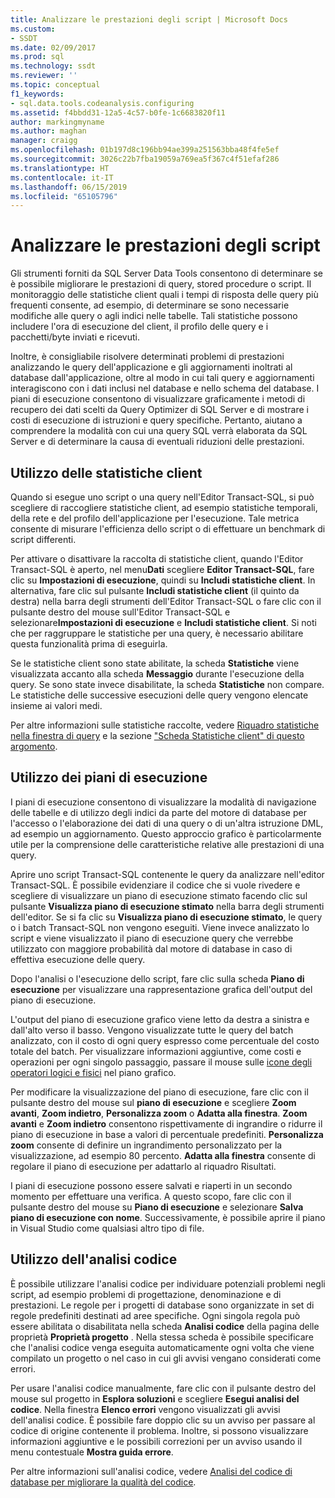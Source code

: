 ```yaml
---
title: Analizzare le prestazioni degli script | Microsoft Docs
ms.custom:
- SSDT
ms.date: 02/09/2017
ms.prod: sql
ms.technology: ssdt
ms.reviewer: ''
ms.topic: conceptual
f1_keywords:
- sql.data.tools.codeanalysis.configuring
ms.assetid: f4bbdd31-12a5-4c57-b0fe-1c6683820f11
author: markingmyname
ms.author: maghan
manager: craigg
ms.openlocfilehash: 01b197d8c196bb94ae399a251563bba48f4fe5ef
ms.sourcegitcommit: 3026c22b7fba19059a769ea5f367c4f51efaf286
ms.translationtype: HT
ms.contentlocale: it-IT
ms.lasthandoff: 06/15/2019
ms.locfileid: "65105796"
---
```

# <a name="analyze-script-performance"></a>Analizzare le prestazioni degli script
Gli strumenti forniti da SQL Server Data Tools consentono di determinare se è possibile migliorare le prestazioni di query, stored procedure o script. Il monitoraggio delle statistiche client quali i tempi di risposta delle query più frequenti consente, ad esempio, di determinare se sono necessarie modifiche alle query o agli indici nelle tabelle. Tali statistiche possono includere l'ora di esecuzione del client, il profilo delle query e i pacchetti/byte inviati e ricevuti.  
  
Inoltre, è consigliabile risolvere determinati problemi di prestazioni analizzando le query dell'applicazione e gli aggiornamenti inoltrati al database dall'applicazione, oltre al modo in cui tali query e aggiornamenti interagiscono con i dati inclusi nel database e nello schema del database. I piani di esecuzione consentono di visualizzare graficamente i metodi di recupero dei dati scelti da Query Optimizer di SQL Server e di mostrare i costi di esecuzione di istruzioni e query specifiche. Pertanto, aiutano a comprendere la modalità con cui una query SQL verrà elaborata da SQL Server e di determinare la causa di eventuali riduzioni delle prestazioni.  
  
## <a name="using-client-statistics"></a>Utilizzo delle statistiche client  
Quando si esegue uno script o una query nell'Editor Transact\-SQL, si può scegliere di raccogliere statistiche client, ad esempio statistiche temporali, della rete e del profilo dell'applicazione per l'esecuzione. Tale metrica consente di misurare l'efficienza dello script o di effettuare un benchmark di script differenti.  
  
Per attivare o disattivare la raccolta di statistiche client, quando l'Editor Transact\-SQL è aperto, nel menu**Dati** scegliere **Editor Transact\-SQL**, fare clic su **Impostazioni di esecuzione**, quindi su **Includi statistiche client**. In alternativa, fare clic sul pulsante **Includi statistiche client** (il quinto da destra) nella barra degli strumenti dell'Editor Transact\-SQL o fare clic con il pulsante destro del mouse sull'Editor Transact\-SQL e selezionare**Impostazioni di esecuzione** e **Includi statistiche client**. Si noti che per raggruppare le statistiche per una query, è necessario abilitare questa funzionalità prima di eseguirla.  
  
Se le statistiche client sono state abilitate, la scheda **Statistiche** viene visualizzata accanto alla scheda **Messaggio** durante l'esecuzione della query. Se sono state invece disabilitate, la scheda **Statistiche** non compare. Le statistiche delle successive esecuzioni delle query vengono elencate insieme ai valori medi.  
  
Per altre informazioni sulle statistiche raccolte, vedere [Riquadro statistiche nella finestra di query](https://msdn.microsoft.com/library/aa216969(SQL.80).aspx) e la sezione ["Scheda Statistiche client" di questo argomento](https://msdn.microsoft.com/library/aa833205.aspx).  
  
## <a name="using-execution-plans"></a>Utilizzo dei piani di esecuzione  
I piani di esecuzione consentono di visualizzare la modalità di navigazione delle tabelle e di utilizzo degli indici da parte del motore di database per l'accesso o l'elaborazione dei dati di una query o di un'altra istruzione DML, ad esempio un aggiornamento. Questo approccio grafico è particolarmente utile per la comprensione delle caratteristiche relative alle prestazioni di una query.  
  
Aprire uno script Transact\-SQL contenente le query da analizzare nell'editor Transact\-SQL. È possibile evidenziare il codice che si vuole rivedere e scegliere di visualizzare un piano di esecuzione stimato facendo clic sul pulsante **Visualizza piano di esecuzione stimato** nella barra degli strumenti dell'editor. Se si fa clic su **Visualizza piano di esecuzione stimato**, le query o i batch Transact\-SQL non vengono eseguiti. Viene invece analizzato lo script e viene visualizzato il piano di esecuzione query che verrebbe utilizzato con maggiore probabilità dal motore di database in caso di effettiva esecuzione delle query.  
  
Dopo l'analisi o l'esecuzione dello script, fare clic sulla scheda **Piano di esecuzione** per visualizzare una rappresentazione grafica dell'output del piano di esecuzione.  
  
L'output del piano di esecuzione grafico viene letto da destra a sinistra e dall'alto verso il basso. Vengono visualizzate tutte le query del batch analizzato, con il costo di ogni query espresso come percentuale del costo totale del batch. Per visualizzare informazioni aggiuntive, come costi e operazioni per ogni singolo passaggio, passare il mouse sulle [icone degli operatori logici e fisici](https://msdn.microsoft.com/library/ms175913.aspx) nel piano grafico.  
  
Per modificare la visualizzazione del piano di esecuzione, fare clic con il pulsante destro del mouse sul **piano di esecuzione** e scegliere **Zoom avanti**, **Zoom indietro**, **Personalizza zoom** o **Adatta alla finestra**. **Zoom avanti** e **Zoom indietro** consentono rispettivamente di ingrandire o ridurre il piano di esecuzione in base a valori di percentuale predefiniti. **Personalizza zoom** consente di definire un ingrandimento personalizzato per la visualizzazione, ad esempio 80 percento.  **Adatta alla finestra** consente di regolare il piano di esecuzione per adattarlo al riquadro Risultati.  
  
I piani di esecuzione possono essere salvati e riaperti in un secondo momento per effettuare una verifica. A questo scopo, fare clic con il pulsante destro del mouse su **Piano di esecuzione** e selezionare **Salva piano di esecuzione con nome**. Successivamente, è possibile aprire il piano in Visual Studio come qualsiasi altro tipo di file.  
  
## <a name="using-code-analysis"></a>Utilizzo dell'analisi codice  
È possibile utilizzare l'analisi codice per individuare potenziali problemi negli script, ad esempio problemi di progettazione, denominazione e di prestazioni.  Le regole per i progetti di database sono organizzate in set di regole predefiniti destinati ad aree specifiche. Ogni singola regola può essere abilitata o disabilitata nella scheda **Analisi codice** della pagina delle proprietà **Proprietà progetto** . Nella stessa scheda è possibile specificare che l'analisi codice venga eseguita automaticamente ogni volta che viene compilato un progetto o nel caso in cui gli avvisi vengano considerati come errori.  
  
Per usare l'analisi codice manualmente, fare clic con il pulsante destro del mouse sul progetto in **Esplora soluzioni** e scegliere **Esegui analisi del codice**. Nella finestra **Elenco errori** vengono visualizzati gli avvisi dell'analisi codice. È possibile fare doppio clic su un avviso per passare al codice di origine contenente il problema. Inoltre, si possono visualizzare informazioni aggiuntive e le possibili correzioni per un avviso usando il menu contestuale **Mostra guida errore**.  
  
Per altre informazioni sull'analisi codice, vedere [Analisi del codice di database per migliorare la qualità del codice](https://msdn.microsoft.com/library/dd172133.aspx).  
  
